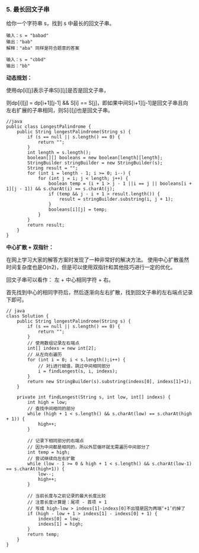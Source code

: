 ### 5. 最长回文子串

给你一个字符串 s，找到 s 中最长的回文子串。

```
输入：s = "babad"
输出："bab"
解释："aba" 同样是符合题意的答案
```

```
输入：s = "cbbd"
输出："bb"
```

**动态规划：**

使用dp[i][j]表示子串S[i][j]是否是回文子串，

则dp[i][j] = dp[i+1][j-1] && S[i] == S[j]，即如果中间S[i+1][j-1]是回文子串且向左右扩展的子串相同，则S[i][j]也是回文子串。

```
//java
public class LongestPalindrome {
    public String longestPalindrome(String s) {
        if (s == null || s.length() == 0) {
            return "";
        }
        int length = s.length();
        boolean[][] booleans = new boolean[length][length];
        StringBuilder stringBuilder = new StringBuilder(s);
        String result = "";
        for (int i = length - 1; i >= 0; i--) {
            for (int j = i; j < length; j++) {
                boolean temp = (i + 1 > j - 1 ||i == j || booleans[i + 1][j - 1]) && s.charAt(i) == s.charAt(j);
                if (temp && j - i + 1 > result.length()) {
                    result = stringBuilder.substring(i, j + 1);
                }
                booleans[i][j] = temp;
            }
        }
        return result;
    }
}
```

**中心扩散 + 双指针：**

在网上学习大家的解答方案时发现了一种非常好的解决方法。
使用中心扩散虽然时间复杂度也是O(n2)，但是可以使用双指针和其他技巧进行一定的优化。

回文子串可以看作： 左 + 中心相同字符 + 右。

首先找到中心的相同字符后，然后逐渐向左右扩散，找到回文子串的左右端点记录下即可。


```
// java
class Solution {
    public String longestPalindrome(String s) {
        if (s == null || s.length() == 0) {
            return "";
        }
        // 使用数组记录左右端点
        int[] indexs = new int[2];
        // 从左向右遍历
        for (int i = 0; i < s.length();i++) {
            // 对i进行赋值，跳过中间相同部分
            i = findLongest(s, i, indexs);
        }
        return new StringBuilder(s).substring(indexs[0], indexs[1]+1);
    }

    private int findLongest(String s, int low, int[] indexs) {
        int high = low;
        // 查找中间相同的部分
        while (high + 1 < s.length() && s.charAt(low) == s.charAt(high + 1)) {
            high++;
        }
        
        // 记录下相同部分的右端点
        // 因为中间都是相同的，所以外层循环就无需遍历中间部分了
        int temp = high;
        // 尝试继续向左右扩散
        while (low - 1 >= 0 & high + 1 < s.length() && s.charAt(low-1) == s.charAt(high+1)) {
            low--;
            high++;
        }
        
        // 当前长度与之前记录的最大长度比较
        // 注意长度计算是：尾项 - 首项 + 1
        // 写成 high-low > indexs[1]-indexs[0]不出错是因为两端‘+1’约掉了 
        if (high - low + 1 > indexs[1] - indexs[0] + 1) {
            indexs[0] = low;
            indexs[1] = high;
        }
        return temp;
    }
}
```

